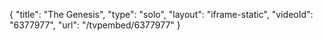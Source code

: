 {
    "title": "The Genesis",
    "type": "solo",
    "layout": "iframe-static",
    "videoId": "6377977",
    "url": "\/tvpembed\/6377977"
}